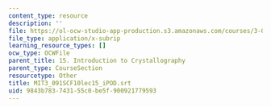 ```yaml
---
content_type: resource
description: ''
file: https://ol-ocw-studio-app-production.s3.amazonaws.com/courses/3-091sc-introduction-to-solid-state-chemistry-fall-2010/9843b783743155c0be5f900921779593_MIT3_091SCF10lec15_iPOD.vtt
file_type: application/x-subrip
learning_resource_types: []
ocw_type: OCWFile
parent_title: 15. Introduction to Crystallography
parent_type: CourseSection
resourcetype: Other
title: MIT3_091SCF10lec15_iPOD.srt
uid: 9843b783-7431-55c0-be5f-900921779593
---
```

